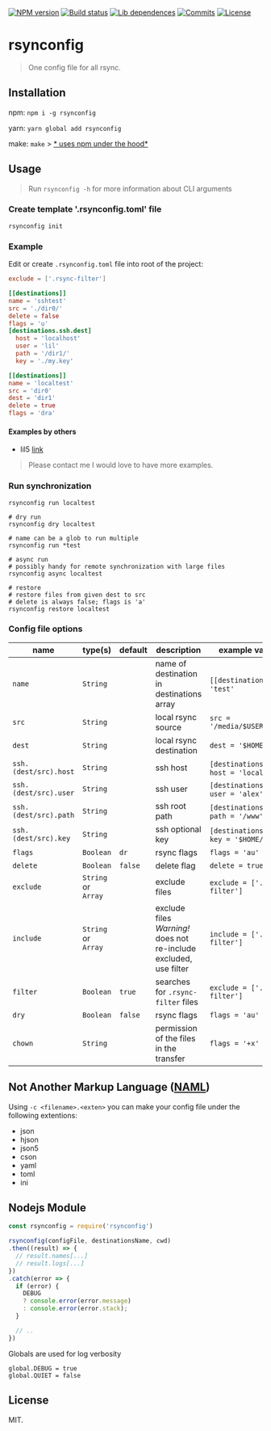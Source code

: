 [![NPM version][npm-image]][npm-url]
[![Build status][travis-image]][travis-url]
[![Lib dependences][libraries-dep-image]][libraries-dep-url]
[![Commits][gh-commits-image]][gh-commits-url]
[![License][gh-license-image]][gh-license-url]

# rsynconfig

> One config file for all rsync.

## Installation

npm: `npm i -g rsynconfig`

yarn: `yarn global add rsynconfig`

make: `make` > [* uses npm under the hood*](https://github.com/lil5/rsynconfig/blob/master/Makefile)

## Usage

> Run `rsynconfig -h` for more information about CLI arguments

### Create template '.rsynconfig.toml' file

```shell
rsynconfig init
```

### Example

Edit or create `.rsynconfig.toml` file into root of the project:

```toml
exclude = ['.rsync-filter']

[[destinations]]
name = 'sshtest'
src = './dir0/'
delete = false
flags = 'u'
[destinations.ssh.dest]
  host = 'localhost'
  user = 'lil'
  path = '/dir1/'
  key = './my.key'

[[destinations]]
name = 'localtest'
src = 'dir0'
dest = 'dir1'
delete = true
flags = 'dra'
```

#### Examples by others
* lil5 [link](https://gist.github.com/lil5/e358559a36da149f51262b7113287719)

> Please contact me I would love to have more examples.

### Run synchronization

```shell
rsynconfig run localtest

# dry run
rsynconfig dry localtest

# name can be a glob to run multiple
rsynconfig run *test

# async run
# possibly handy for remote synchronization with large files
rsynconfig async localtest

# restore
# restore files from given dest to src
# delete is always false; flags is 'a'
rsynconfig restore localtest
```

### Config file options

|name|type(s)|default|description|example value (.toml)|
|----|-------|-------|-----------|-------------|
|`name`|`String`||name of destination in destinations array|`[[destinations]]`¬ `name = 'test'`|
|`src`|`String`||local rsync source|`src = '/media/$USER/data/test/'`|
|`dest`|`String`||local rsync destination|`dest = '$HOME/test'`|
|`ssh.(dest/src).host`|`String`||ssh host|`[destinations.ssh.dest]`¬ `host = 'localhost'`|
|`ssh.(dest/src).user`|`String`||ssh user|`[destinations.ssh.dest]`¬ `user = 'alex'`|
|`ssh.(dest/src).path`|`String`||ssh root path|`[destinations.ssh.dest]`¬ `path = '/www'`|
|`ssh.(dest/src).key`|`String`||ssh optional key|`[destinations.ssh.dest]`¬ `key = '$HOME/ssh.key'`|
|`flags`|`Boolean`|`dr`|rsync flags|`flags = 'au'`|
|`delete`|`Boolean`|`false`|delete flag|`delete = true`|
|`exclude`|`String` or `Array`||exclude files|`exclude = ['.rsync-filter']`|
|`include`|`String` or `Array`||exclude files _Warning!_ does not re-include excluded, use filter|`include = ['.rsync-filter']`|
|`filter`|`Boolean`|`true`|searches for `.rsync-filter` files|`exclude = ['.rsync-filter']`|
|`dry`|`Boolean`|`false`|rsync flags|`flags = 'au'`|
|`chown`|`String`||permission of the files in the transfer|`flags = '+x'`|

## Not Another Markup Language (__[NAML](https://github.com/MarkTiedemann/naml)__)

Using `-c <filename>.<exten>` you can make your config file under the following extentions:
* json
* hjson
* json5
* cson
* yaml
* toml
* ini

## Nodejs Module

```javascript
const rsynconfig = require('rsynconfig')

rsynconfig(configFile, destinationsName, cwd)
.then((result) => {
  // result.names[...]
  // result.logs[...]
})
.catch(error => {
  if (error) {
    DEBUG
    ? console.error(error.message)
    : console.error(error.stack);
  }

  // ..
})
```

Globals are used for log verbosity
```
global.DEBUG = true
global.QUIET = false
```


## License

MIT.

[npm-image]: https://img.shields.io/npm/v/rsynconfig.svg?style=flat-square
[npm-url]: https://www.npmjs.com/package/rsynconfig
[travis-image]: https://img.shields.io/travis/lil5/rsynconfig/master.svg?style=flat-square
[travis-url]: https://travis-ci.org/lil5/rsynconfig
[libraries-dep-image]: https://img.shields.io/librariesio/github/lil5/rsynconfig.svg?style=flat-square
[libraries-dep-url]: https://libraries.io/github/lil5/rsynconfig#dependencies
[gh-commits-image]: https://img.shields.io/github/last-commit/lil5/rsynconfig.svg?style=flat-square
[gh-commits-url]: https://github.com/lil5/rsynconfig/commits/master
[gh-license-image]: https://img.shields.io/github/license/lil5/rsynconfig.svg?style=flat-square
[gh-license-url]: https://github.com/lil5/rsynconfig/blob/master/LICENSE
